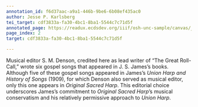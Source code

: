 ```yaml
---
annotation_id: f6d37aac-a9a1-446b-9be6-6b08ef435ac0
author: Jesse P. Karlsberg
tei_target: cdf3833a-fa30-4bc1-8ba1-5544c7c71d5f
annotated_page: https://readux.ecdsdev.org/iiif/osh-unc-sample/canvas/_osh-3.jpg
page_index: 2
target: cdf3833a-fa30-4bc1-8ba1-5544c7c71d5f

---
```

<p>Musical editor S. M. Denson, credited here as lead writer of &ldquo;The Great Roll-Call,&rdquo; wrote six gospel songs that appeared in J. S. James&rsquo;s books. Although five of these gospel songs appeared in James&rsquo;s <em>Union Harp and History of Songs</em> (1909), for which Denson also served as musical editor, only this one appears in <em>Original Sacred Harp</em>. This editorial choice underscores James&rsquo;s commitment to <em>Original Sacred Harp</em>&rsquo;s musical conservatism and his relatively permissive approach to <em>Union Harp</em>.</p>